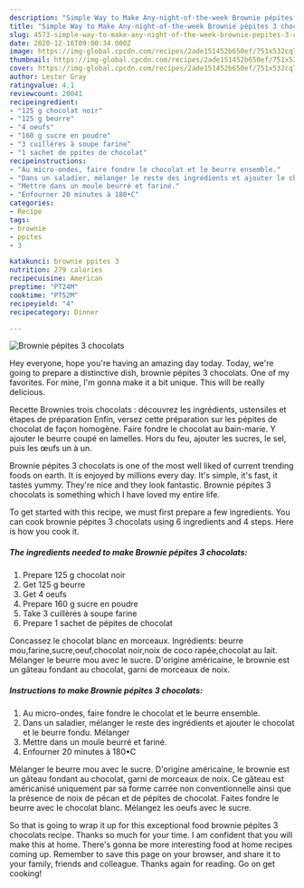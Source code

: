 ```yaml
---
description: "Simple Way to Make Any-night-of-the-week Brownie pépites 3 chocolats"
title: "Simple Way to Make Any-night-of-the-week Brownie pépites 3 chocolats"
slug: 4573-simple-way-to-make-any-night-of-the-week-brownie-pepites-3-chocolats
date: 2020-12-16T09:00:34.000Z
image: https://img-global.cpcdn.com/recipes/2ade151452b650ef/751x532cq70/brownie-pepites-3-chocolats-photo-principale-de-la-recette.jpg
thumbnail: https://img-global.cpcdn.com/recipes/2ade151452b650ef/751x532cq70/brownie-pepites-3-chocolats-photo-principale-de-la-recette.jpg
cover: https://img-global.cpcdn.com/recipes/2ade151452b650ef/751x532cq70/brownie-pepites-3-chocolats-photo-principale-de-la-recette.jpg
author: Lester Gray
ratingvalue: 4.1
reviewcount: 20041
recipeingredient:
- "125 g chocolat noir"
- "125 g beurre"
- "4 oeufs"
- "160 g sucre en poudre"
- "3 cuillères à soupe farine"
- "1 sachet de ppites de chocolat"
recipeinstructions:
- "Au micro-ondes, faire fondre le chocolat et le beurre ensemble."
- "Dans un saladier, mélanger le reste des ingrédients et ajouter le chocolat et le beurre fondu. Mélanger"
- "Mettre dans un moule beurré et fariné."
- "Enfourner 20 minutes à 180•C"
categories:
- Recipe
tags:
- brownie
- ppites
- 3

katakunci: brownie ppites 3 
nutrition: 279 calories
recipecuisine: American
preptime: "PT24M"
cooktime: "PT52M"
recipeyield: "4"
recipecategory: Dinner

---
```



![Brownie pépites 3 chocolats](https://img-global.cpcdn.com/recipes/2ade151452b650ef/751x532cq70/brownie-pepites-3-chocolats-photo-principale-de-la-recette.jpg)

Hey everyone, hope you're having an amazing day today. Today, we're going to prepare a distinctive dish, brownie pépites 3 chocolats. One of my favorites. For mine, I'm gonna make it a bit unique. This will be really delicious.

Recette Brownies trois chocolats : découvrez les ingrédients, ustensiles et étapes de préparation Enfin, versez cette préparation sur les pépites de chocolat de façon homogène. Faire fondre le chocolat au bain-marie. Y ajouter le beurre coupé en lamelles. Hors du feu, ajouter les sucres, le sel, puis les œufs un à un.

Brownie pépites 3 chocolats is one of the most well liked of current trending foods on earth. It is enjoyed by millions every day. It's simple, it's fast, it tastes yummy. They're nice and they look fantastic. Brownie pépites 3 chocolats is something which I have loved my entire life.


To get started with this recipe, we must first prepare a few ingredients. You can cook brownie pépites 3 chocolats using 6 ingredients and 4 steps. Here is how you cook it.

<!--inarticleads1-->

##### The ingredients needed to make Brownie pépites 3 chocolats:

1. Prepare 125 g chocolat noir
1. Get 125 g beurre
1. Get 4 oeufs
1. Prepare 160 g sucre en poudre
1. Take 3 cuillères à soupe farine
1. Prepare 1 sachet de pépites de chocolat


Concassez le chocolat blanc en morceaux. Ingrédients: beurre mou,farine,sucre,oeuf,chocolat noir,noix de coco rapée,chocolat au lait. Mélanger le beurre mou avec le sucre. D&#39;origine américaine, le brownie est un gâteau fondant au chocolat, garni de morceaux de noix. 

<!--inarticleads2-->

##### Instructions to make Brownie pépites 3 chocolats:

1. Au micro-ondes, faire fondre le chocolat et le beurre ensemble.
1. Dans un saladier, mélanger le reste des ingrédients et ajouter le chocolat et le beurre fondu. Mélanger
1. Mettre dans un moule beurré et fariné.
1. Enfourner 20 minutes à 180•C


Mélanger le beurre mou avec le sucre. D&#39;origine américaine, le brownie est un gâteau fondant au chocolat, garni de morceaux de noix. Ce gâteau est américanisé uniquement par sa forme carrée non conventionnelle ainsi que la présence de noix de pécan et de pépites de chocolat. Faites fondre le beurre avec le chocolat blanc. Mélangez les oeufs avec le sucre. 

So that is going to wrap it up for this exceptional food brownie pépites 3 chocolats recipe. Thanks so much for your time. I am confident that you will make this at home. There's gonna be more interesting food at home recipes coming up. Remember to save this page on your browser, and share it to your family, friends and colleague. Thanks again for reading. Go on get cooking!

